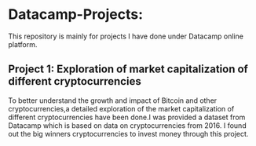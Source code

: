 # Datacamp-Projects:
This repository is mainly for projects I have done under Datacamp online platform.

## Project 1: Exploration of market capitalization of different cryptocurrencies
To better understand the growth and impact of Bitcoin and other cryptocurrencies,a detailed exploration of the market capitalization of different cryptocurrencies have been done.I was provided a dataset from Datacamp which is based on data on cryptocurrencies from 2016. 
I found out  the big winners cryptocurrencies to invest money through this project.
